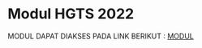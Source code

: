 # Modul HGTS 2022
MODUL DAPAT DIAKSES PADA LINK BERIKUT : <a href = "https://github.com/HMTCITS/Modul-HGTS-2022/wiki">MODUL</a>
